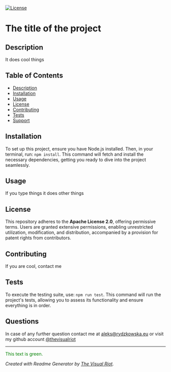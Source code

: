 
  [![License](https://img.shields.io/badge/License-Apache_2.0-blue.svg)](https://opensource.org/licenses/Apache-2.0)
  # The title of the project

  ## Description
  It does cool things

  ## Table of Contents
  - [Description](#description)
  - [Installation](#installation)
  - [Usage](#usage)
  - [License](#license)
  - [Contributing](#contributing)
  - [Tests](#tests)
  - [Support](#support)

  ## Installation
  To set up this project, ensure you have Node.js installed. Then, in your terminal, run: `npm install`. This command will fetch and install the necessary dependencies, getting you ready to dive into the project seamlessly.
  ## Usage
  If you type things it does other things
  ## License
  This repository adheres to the **Apache License 2.0**, offering permissive terms. Users are granted extensive permissions, enabling unrestricted utilization, modification, and distribution, accompanied by a provision for patent rights from contributors.
  ## Contributing
  If you are cool, contact me
  ## Tests
  To execute the testing suite, use: `npm run test`. This command will run the project's tests, allowing you to assess its functionality and ensure everything is in order.
  ## Questions
  In case of any further question contact me at aleks@rydzkowska.eu or visit my github account [@thevisualriot](https://www.github.com/thevisualriot)


  ---
<span style="color: green;">This text is green.</span>

*Created with Readme Generator by [The Visual Riot](https://www.github.com/thevisualriot).*
  
  